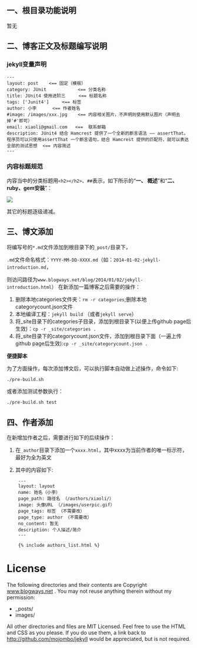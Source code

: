 ## 一、根目录功能说明

暂无


## 二、博客正文及标题编写说明
### jekyll变量声明

	---
	layout: post 	<== 固定（模板）
	category: JUnit            <== 分类名称
	title: JUnit4 使用进阶三     <== 标题名称
	tags: ['Junit4']     <== 标签
	author: 小李      <== 作者姓名
	#image: /images/xxx.jpg    <== 内容相关图片，不声明则使用默认图片（声明去掉'#'即可）
	email: xiaoli@gmail.com   <==  联系邮箱
	description: JUnit4 结合 Hamcrest 提供了一个全新的断言语法 —— assertThat。程序员可以只使用assertThat 一个断言语句，结合 Hamcrest 提供的匹配符，就可以表达全部的测试思想  <== 内容简述
	---

### 内容标题规范
内容当中的分类标题用`<h2></h2>`、`##`表示，如下所示的“**一、 概述**”和“**二、 ruby、gem安装**”：

![](https://github.com/blogways/blogways.github.io/blob/master/images/post/title-2-1.png)

其它的标题逐级递减。


## 三、博文添加
将编写号的`*.md`文件添加到根目录下的`_post/`目录下，

`.md`文件命名格式：`YYYY-MM-DD-XXXX.md`（如：`2014-01-02-jekyll-introduction.md`，

则访问路径为`www.blogways.net/blog/2014/01/02/jekyll-introduction.html`）
在新添加一篇博客之后需要的操作：

1. 删除本地categories文件夹：`rm -r categories`;删除本地categorycount.json文件
2. 本地编译工程：`jekyll build` （或者`jekyll serve`）
3. 将_site目录下的categories子目录，添加到根目录下(以便上传github page后生效)：`cp -r _site/categories .`
4. 将_site目录下的categorycount.json文件，添加到根目录下面（一遍上传github page后生效):`cp -r _site/categorycount.json .`

**便捷脚本**

为了方面操作，每次添加博文后，可以执行脚本自动做上述操作，命令如下:

```sh
./pre-build.sh
```

或者添加测试参数执行：

```sh
./pre-build.sh test
```


## 四、作者添加
在新增加作者之后，需要进行如下的后续操作：

1. 在`_author`目录下添加一个`xxxx.html`，其中xxxx为当前作者的唯一标示符，最好为全为英文
2. 其中的内容如下:

        ---
        layout: layout
        name: 姓名（小李）
        page_path: 路径名 （/authors/xiaoli/）
        image: 头像URL （/images/userpic.gif）
        page_tags: 标签 （不需要改）
        page_type: author （不需要改）
        no_content: 暂无
        description: 个人描述/简介
        ---

        {% include authors_list.html %}

# License

The following directories and their contents are Copyright www.blogways.net . You may not reuse anything therein without my permission:

* _posts/
* images/

All other directories and files are MIT Licensed. Feel free to use the HTML and CSS as you please. If you do use them, a link back to http://github.com/mojombo/jekyll would be appreciated, but is not required.
